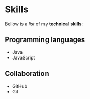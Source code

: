 # Skills

Bellow is a _list_ of my **technical skills**:

## Programming languages
- Java
- JavaScript

## Collaboration
- GitHub
- Git
